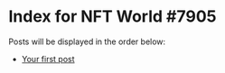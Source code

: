 # Index for NFT World #7905
Posts will be displayed in the order below:

- [Your first post](./001-first.md)

